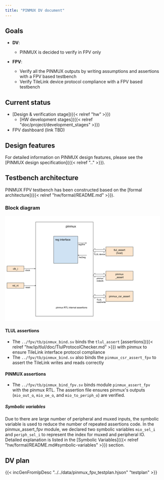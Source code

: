```yaml
---
title: "PINMUX DV document"
---
```


## Goals
* **DV**:
  * PINMUX is decided to verify in FPV only

* **FPV**:
  * Verify all the PINMUX outputs by writing assumptions and assertions with a FPV based testbench
  * Verify TileLink device protocol compliance with a FPV based testbench

## Current status
* [Design & verification stage]({{< relref "hw" >}})
  * [HW development stages]({{< relref "doc/project/development_stages" >}})
* FPV dashboard (link TBD)

## Design features
For detailed information on PINMUX design features, please see the
[PINMUX design specification]({{< relref ".." >}}).

## Testbench architecture
PINMUX FPV testbench has been constructed based on the [formal architecture]({{< relref "hw/formal/README.md" >}}).

### Block diagram
![Block diagram](fpv.svg)

#### TLUL assertions
* The `../fpv/tb/pinmux_bind.sv` binds the `tlul_assert` [assertions]({{< relref "hw/ip/tlul/doc/TlulProtocolChecker.md" >}}) with pinmux to ensure TileLink interface protocol compliance
* The `../fpv/tb/pinmux_bind.sv` also binds the `pinmux_csr_assert_fpv` to assert the TileLink writes and reads correctly

#### PINMUX assertions
* The `../fpv/tb/pinmux_bind_fpv.sv` binds module `pinmux_assert_fpv` with the pinmux RTL.
The assertion file ensures pinmux's outputs (`mio_out_o`, `mio_oe_o`, and `mio_to_periph_o`) are verified.

##### Symbolic variables
Due to there are large number of peripheral and muxed inputs, the symbolic variable is used to reduce the number of repeated assertions code.
In the pinmux_assert_fpv module, we declared two symbolic variables `mio_sel_i` and `periph_sel_i` to represent the index for muxed and peripheral IO.
Detailed explanation is listed in the [Symbolic Variables]({{< relref "hw/formal/README.md#symbolic-variables" >}}) section.

## DV plan
{{< incGenFromIpDesc "../../data/pinmux_fpv_testplan.hjson" "testplan" >}}
